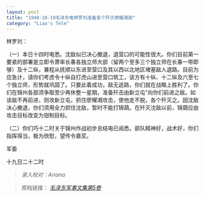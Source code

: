 ```yaml
---
layout: post
title: "1948-10-19毛泽东电林罗刘准备各个歼灭廖耀湘部"
category: "Liao's Tele"
---
```


林罗刘：

（一）本日十四时电悉。沈敌似已决心撤退，退营口的可能性很大。你们目前第一要紧的部署是立即令萧率长春各独立师大部（留两个至多三个独立师在长春一带即够）及十二纵，兼程从抚顺以东进至营口及其以西以北地区堵塞敌人退路。目前为应急计，请你们考虑令十纵自打虎山进至营口筑工，该方有十纵、十二纵及六至七个独立师，形势就巩固了。只要此着成功，敌无逃路，你们就在战略上胜利了。你们在锦州各部须争取至少再休整一星期，准备歼击由新立屯“向你们前进之敌。如该敌不再前进，则攻新立屯，抓住廖耀湘攻击，使他走不脱，各个歼灭之。因沈敌决心撤退，你们须用全力抓住沈敌，暂时不能打锦葫。在歼灭沈敌以前，锦葫应由攻击目标改变为钳制目标。

（二）你们巧十二时关于锦州作战初步总结电已阅悉。部队精神好，战术好，你们指挥得当，极为欣慰，望传令嘉奖。

军委

十九日二十二时

> *录入校对：Ariana*


> 原档链接： [*毛泽东军事文集第5卷*](https://www.modernhistory.org.cn/#/Detailedreading?fileCode=0001_ts_31027578&treeId=188023779&uniqTag&dirCode=e21a6230329943309f9367c8fbeb1ffa&bzId&qkTitle&imageUrl=https%3A%2F%2Fiiif.modernhistory.org.cn%2Fiiif%2F2%2F0001_ts_31027578%252F0001_ts_31027578_00130.jpg&contUrl=https%3A%2F%2Fkrwxk-prod.oss-cn-beijing.aliyuncs.com%2F0001_ts_31027578%2F0001_ts_31027578.json)
